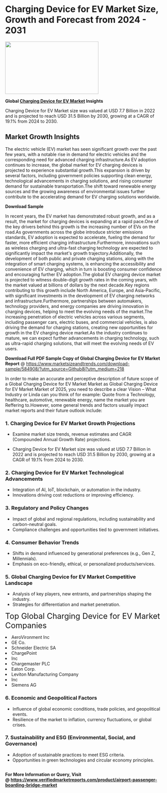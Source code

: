 <H1>Charging Device for EV Market Size, Growth and Forecast from 2024 - 2031</H1><img class="aligncenter size-medium wp-image-584254" src="https://thirdeyenews.in/wp-content/uploads/2024/09/Global-Market-Research-300x168.jpeg" alt="" width="300" height="168" /><p><strong>Global&nbsp;<a href="https://www.marketsizeandtrends.com/download-sample/584908/?utm_source=Github8j?utm_medium=218">Charging Device for EV Market</a> Insights</strong></p><p>Charging Device for EV Market size was valued at USD 7.7 Billion in 2022 and is projected to reach USD 31.5 Billion by 2030, growing at a CAGR of 19.1% from 2024 to 2030.</p><p><h2>Market Growth Insights</h2> <p>The electric vehicle (EV) market has seen significant growth over the past few years, with a notable rise in demand for electric vehicles and the corresponding need for advanced charging infrastructure.As EV adoption continues to increase, the global market for EV charging devices is projected to experience substantial growth.This expansion is driven by several factors, including government policies supporting clean energy, technological advancements in charging solutions, and rising consumer demand for sustainable transportation.The shift toward renewable energy sources and the growing awareness of environmental issues further contribute to the accelerating demand for EV charging solutions worldwide.</p> <p><strong>Download Sample</strong></p> <p>In recent years, the EV market has demonstrated robust growth, and as a result, the market for charging devices is expanding at a rapid pace.One of the key drivers behind this growth is the increasing number of EVs on the road.As governments across the globe introduce stricter emissions standards, EV adoption is expected to accelerate, fueling the demand for faster, more efficient charging infrastructure.Furthermore, innovations such as wireless charging and ultra-fast charging technology are expected to significantly impact the market's growth trajectory.Additionally, the development of both public and private charging stations, along with the integration of smart charging systems, is enhancing the accessibility and convenience of EV charging, which in turn is boosting consumer confidence and encouraging further EV adoption.The global EV charging device market is projected to witness double-digit growth rates in the coming years, with the market valued at billions of dollars by the next decade.Key regions contributing to this growth include North America, Europe, and Asia-Pacific, with significant investments in the development of EV charging networks and infrastructure.Furthermore, partnerships between automakers, technology providers, and energy companies are driving innovation in charging devices, helping to meet the evolving needs of the market.The increasing penetration of electric vehicles across various segments, including passenger cars, electric buses, and commercial vehicles, is also driving the demand for charging stations, creating new opportunities for growth in the EV charging device market.As the industry continues to mature, we can expect further advancements in charging technology, such as ultra-rapid charging solutions, that will meet the evolving needs of EV users.<p><span class=""><strong>Download Full PDF Sample Copy of Global Charging Device for EV Market Report</strong> @ <a href="https://www.marketsizeandtrends.com/download-sample/584908/?utm_source=Github8j?utm_medium=218" target="_blank">https://www.marketsizeandtrends.com/download-sample/584908/?utm_source=Github8j?utm_medium=218</a></span></p><p>In order to make an accurate and perceptive description of future scope of a Global&nbsp;Charging Device for EV Market Market as Global&nbsp;Charging Device for EV Market Market of 2025, you need to describe a clear Vision &ndash; What Industry or Linda can you think of for example: Quote from a Technology, healthcare, automotive, renewable energy, name the market you are Reffering to.However, some general trends and factors usually impact market reports and their future outlook include:</p><h3>1.&nbsp;<strong>Charging Device for EV Market Growth Projections</strong></h3><ul><li>Examine market size trends, revenue estimates and CAGR (Compounded Annual Growth Rate) projections.</li><li><p>Charging Device for EV Market size was valued at USD 7.7 Billion in 2022 and is projected to reach USD 31.5 Billion by 2030, growing at a CAGR of 19.1% from 2024 to 2030.</p></li></ul><h3>2.&nbsp;<strong>Charging Device for EV Market Technological Advancements</strong></h3><ul><li>Integration of AI, IoT, blockchain, or automation in the industry.</li><li>Innovations driving cost reductions or improving efficiency.</li></ul><h3>3.&nbsp;<strong>Regulatory and Policy Changes</strong></h3><ul><li>Impact of global and regional regulations, including sustainability and carbon-neutral goals.</li><li>Compliance challenges and opportunities tied to government initiatives.</li></ul><h3>4.&nbsp;<strong>Consumer Behavior Trends</strong></h3><ul><li>Shifts in demand influenced by generational preferences (e.g., Gen Z, Millennials).</li><li>Emphasis on eco-friendly, ethical, or personalized products/services.</li></ul><h3>5.&nbsp;<strong>Global Charging Device for EV Market Competitive Landscape</strong></h3><ul><li>Analysis of key players, new entrants, and partnerships shaping the industry.</li><li>Strategies for differentiation and market penetration.</li></ul><p data-pm-slice="1 1 []"><span style="color: inherit; font-family: inherit; font-size: 25px;">Top Global Charging Device for EV Market Companies</span></p><div class="" data-test-id=""><p><li>AeroVironment Inc</li><li> GE Co.</li><li> Schneider Electric SA</li><li> ChargePoint</li><li> Inc</li><li> Chargemaster PLC</li><li> Eaton Corp.</li><li> Leviton Manufacturing Company</li><li> Inc</li><li> Siemens AG</li></p></div><h3>6.&nbsp;<strong>Economic and Geopolitical Factors</strong></h3><ul><li>Influence of global economic conditions, trade policies, and geopolitical events.</li><li>Resilience of the market to inflation, currency fluctuations, or global crises.</li></ul><h3>7.&nbsp;<strong>Sustainability and ESG (Environmental, Social, and Governance)</strong></h3><ul><li>Adoption of sustainable practices to meet ESG criteria.</li><li>Opportunities in green technologies and circular economy principles.</li></ul><h2><strong style="font-size: 14px;">For More Information or Query, Visit @&nbsp;</strong><a style="background-color: #ffffff; font-size: 14px;" href="https://www.marketsizeandtrends.com/report/charging-device-for-ev-market/" target="_blank">https://www.verifiedmarketreports.com/product/airport-passenger-boarding-bridge-market</a></h2>